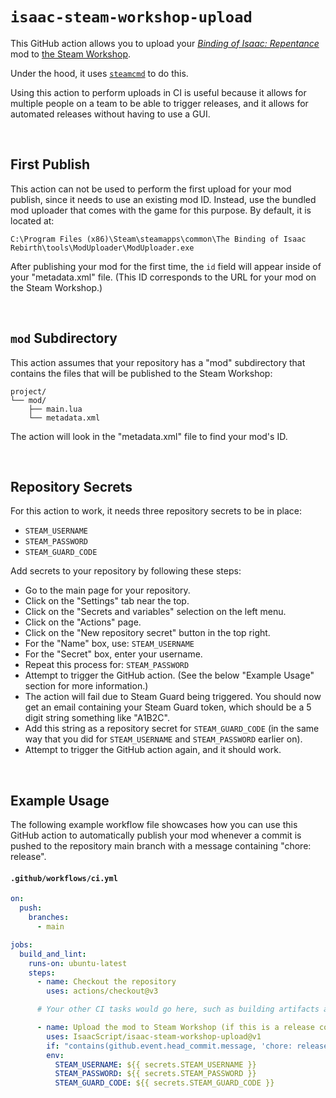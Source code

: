 # `isaac-steam-workshop-upload`

<!-- markdownlint-disable MD001 MD033 -->

This GitHub action allows you to upload your _[Binding of Isaac: Repentance](https://store.steampowered.com/app/1426300/The_Binding_of_Isaac_Repentance/)_ mod to [the Steam Workshop](https://steamcommunity.com/app/250900/workshop/).

Under the hood, it uses [`steamcmd`](https://developer.valvesoftware.com/wiki/SteamCMD) to do this.

Using this action to perform uploads in CI is useful because it allows for multiple people on a team to be able to trigger releases, and it allows for automated releases without having to use a GUI.

<br />

## First Publish

This action can not be used to perform the first upload for your mod publish, since it needs to use an existing mod ID. Instead, use the bundled mod uploader that comes with the game for this purpose. By default, it is located at:

```text
C:\Program Files (x86)\Steam\steamapps\common\The Binding of Isaac Rebirth\tools\ModUploader\ModUploader.exe
```

After publishing your mod for the first time, the `id` field will appear inside of your "metadata.xml" file. (This ID corresponds to the URL for your mod on the Steam Workshop.)

<br />

## `mod` Subdirectory

This action assumes that your repository has a "mod" subdirectory that contains the files that will be published to the Steam Workshop:

```text
project/
└── mod/
    ├── main.lua
    └── metadata.xml
```

The action will look in the "metadata.xml" file to find your mod's ID.

<br />

## Repository Secrets

For this action to work, it needs three repository secrets to be in place:

- `STEAM_USERNAME`
- `STEAM_PASSWORD`
- `STEAM_GUARD_CODE`

Add secrets to your repository by following these steps:

- Go to the main page for your repository.
- Click on the "Settings" tab near the top.
- Click on the "Secrets and variables" selection on the left menu.
- Click on the "Actions" page.
- Click on the "New repository secret" button in the top right.
- For the "Name" box, use: `STEAM_USERNAME`
- For the "Secret" box, enter your username.
- Repeat this process for: `STEAM_PASSWORD`
- Attempt to trigger the GitHub action. (See the below "Example Usage" section for more information.)
- The action will fail due to Steam Guard being triggered. You should now get an email containing your Steam Guard token, which should be a 5 digit string something like "A1B2C".
- Add this string as a repository secret for `STEAM_GUARD_CODE` (in the same way that you did for `STEAM_USERNAME` and `STEAM_PASSWORD` earlier on).
- Attempt to trigger the GitHub action again, and it should work.

<br />

## Example Usage

The following example workflow file showcases how you can use this GitHub action to automatically publish your mod whenever a commit is pushed to the repository main branch with a message containing "chore: release".

#### `.github/workflows/ci.yml`

```yml
on:
  push:
    branches:
      - main

jobs:
  build_and_lint:
    runs-on: ubuntu-latest
    steps:
      - name: Checkout the repository
        uses: actions/checkout@v3

      # Your other CI tasks would go here, such as building artifacts and linting.

      - name: Upload the mod to Steam Workshop (if this is a release commit)
        uses: IsaacScript/isaac-steam-workshop-upload@v1
        if: "contains(github.event.head_commit.message, 'chore: release') && github.event_name != 'pull_request'"
        env:
          STEAM_USERNAME: ${{ secrets.STEAM_USERNAME }}
          STEAM_PASSWORD: ${{ secrets.STEAM_PASSWORD }}
          STEAM_GUARD_CODE: ${{ secrets.STEAM_GUARD_CODE }}
```

<br />

